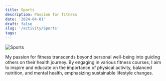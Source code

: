 ```yaml
---
title: Sports
description: Passion for fitness
date: '2024-04-01'
draft: false
slug: '/activity/Sports'
tags:
---
```


![Sports](/Sports.png)

My passion for fitness transcends beyond personal well-being into guiding others on their health journey. By engaging in various fitness courses, I aim to inspire and educate on the importance of physical activity, balanced nutrition, and mental health, emphasizing sustainable lifestyle changes.
